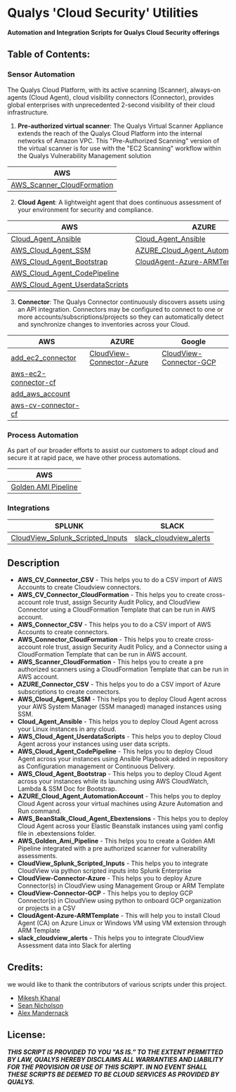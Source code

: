 # Qualys 'Cloud Security' Utilities
**Automation and Integration Scripts for Qualys Cloud Security offerings**


## Table of Contents:

### Sensor Automation
The Qualys Cloud Platform, with its active scanning (Scanner), always-on agents (Cloud Agent), cloud visibility connectors (Connector), provides global enterprises with unprecedented 2-second visibility of their cloud infrastructure.

1. **Pre-authorized virtual scanner**: The Qualys Virtual Scanner Appliance extends the reach of the Qualys Cloud Platform into the internal networks of Amazon VPC. This "Pre-Authorized Scanning" version of the virtual scanner is for use with the "EC2 Scanning" workflow within the Qualys Vulnerability Management solution

AWS |
----|
[AWS_Scanner_CloudFormation](https://github.com/Qualys/AWS_Scanner_CloudFormation) |
2. **Cloud Agent**: A lightweight agent that does continuous assessment of your environment for security and compliance.

AWS | AZURE | Google
----| ----- | ------
[Cloud_Agent_Ansible](https://github.com/Qualys/Cloud_Agent_Ansible) | [Cloud_Agent_Ansible](https://github.com/Qualys/Cloud_Agent_Ansible) | [Cloud_Agent_Ansible](https://github.com/Qualys/Cloud_Agent_Ansible)
[AWS_Cloud_Agent_SSM](https://github.com/Qualys/AWS_Cloud_Agent_SSM) | [AZURE_Cloud_Agent_AutomationAccount](https://github.com/Qualys/AZURE_Cloud_Agent_AutomationAccount) |
[AWS_Cloud_Agent_Bootstrap](https://github.com/Qualys/AWS_Cloud_Agent_Bootstrap) | [CloudAgent-Azure-ARMTemplate](https://github.com/Qualys/CloudAgent-Azure-ARMTemplate)
[AWS_Cloud_Agent_CodePipeline](https://github.com/Qualys/AWS_Cloud_Agent_CodePipeline) |
[AWS_Cloud_Agent_UserdataScripts](https://github.com/Qualys/aws_cloud_agent_userdata)|  
3. **Connector**: The Qualys Connector continuously discovers assets using an API integration. Connectors may be configured to connect to one or more accounts/subscriptions/projects so they can automatically detect and synchronize changes to inventories across your Cloud.

AWS | AZURE | Google
----| ----- | ------
[add_ec2_connector](https://github.com/Qualys/add_ec2_connector) | [CloudView-Connector-Azure](https://github.com/Qualys/CloudView-Connector-Azure) | [CloudView-Connector-GCP](https://github.com/Qualys/CloudView-Connector-GCP)
[aws-ec2-connector-cf](https://github.com/Qualys/aws-ec2-connector-cf) |
[add_aws_account](https://github.com/Qualys/add_aws_account) |
[aws-cv-connector-cf](https://github.com/Qualys/aws-cv-connector-cf)|



### Process Automation
As part of our broader efforts to assist our customers to adopt cloud and secure it at rapid pace, we have other process automations.

AWS |
----|
[Golden AMI Pipeline](https://github.com/Qualys/golden-ami-pipeline-with-qualys) |


### Integrations

SPLUNK | SLACK   |
-------| ------- |
[CloudView_Splunk_Scripted_Inputs](https://github.com/Qualys/CloudView_Splunk_Scripted_Inputs) | [slack_cloudview_alerts](https://github.com/Qualys/slack_cloudview_alerts)|

## Description

* **AWS_CV_Connector_CSV** - This helps you to do a CSV import of AWS Accounts to create Cloudview connectors.
* **AWS_CV_Connector_CloudFormation** - This helps you to create cross-account role trust, assign Security Audit Policy, and CloudView Connector using a CloudFormation Template that can be run in AWS account.
* **AWS_Connector_CSV** - This helps you to do a CSV import of AWS Accounts to create connectors.
* **AWS_Connector_CloudFormation** - This helps you to create cross-account role trust, assign Security Audit Policy, and a Connector using a CloudFormation Template that can be run in AWS account.
* **AWS_Scanner_CloudFormation** - This helps you to create a pre authorized scanners using a CloudFormation Template that can be run in AWS account.
* **AZURE_Connector_CSV** - This helps you to do a CSV import of Azure subscriptions to create connectors.
* **AWS_Cloud_Agent_SSM** - This helps you to deploy Cloud Agent across your AWS System Manager (SSM managed) managed instances using SSM.
* **Cloud_Agent_Ansible** - This helps you to deploy Cloud Agent across your Linux instances in any cloud.
* **AWS_Cloud_Agent_UserdataScripts** - This helps you to deploy Cloud Agent across your instances using user data scripts.
* **AWS_Cloud_Agent_CodePipeline** - This helps you to deploy Cloud Agent across your instances using Ansible Playbook added in repository as Configuration management or Continuous Delivery.
* **AWS_Cloud_Agent_Bootstrap** - This helps you to deploy Cloud Agent across your instances while its launching using AWS CloudWatch, Lambda & SSM Doc for Bootstrap.
* **AZURE_Cloud_Agent_AutomationAccount** - This helps you to deploy Cloud Agent across your virtual machines using Azure Automation and Run command.
* **AWS_BeanStalk_Cloud_Agent_Ebextensions** - This helps you to deploy Cloud Agent across your Elastic Beanstalk instances using yaml config file in .ebextensions folder.
* **AWS_Golden_Ami_Pipeline** - This helps you to create a Golden AMI Pipeline integrated with a pre authorized scanner for vulnerability assessments.
* **CloudView_Splunk_Scripted_Inputs** - This helps you to integrate CloudView via python scripted inputs into Splunk Enterprise
* **CloudView-Connector-Azure** - This helps you to deploy Azure Connector(s) in CloudView using Management Group or ARM Template
* **CloudView-Connector-GCP** - This helps you to deploy GCP Connector(s) in CloudView using python to onboard GCP organization or projects in a CSV
* **CloudAgent-Azure-ARMTemplate** - This will help you to install Cloud Agent (CA) on Azure Linux or Windows VM using VM extension through ARM Template
* **slack_cloudview_alerts** - This helps you to integrate CloudView Assessment data into Slack for alerting

## Credits:
we would like to thank the contributors of various scripts under this project.

* [Mikesh Khanal](https://github.com/mkhanal1)
* [Sean Nicholson](https://github.com/snicholson-qualys)
* [Alex Mandernack](https://github.com/amandernackq)


## License:

_**THIS SCRIPT IS PROVIDED TO YOU "AS IS."
TO THE EXTENT PERMITTED BY LAW, QUALYS HEREBY DISCLAIMS
ALL WARRANTIES AND LIABILITY FOR THE PROVISION OR USE OF THIS SCRIPT.
IN NO EVENT SHALL THESE SCRIPTS BE DEEMED TO BE CLOUD SERVICES AS PROVIDED BY QUALYS.**_
